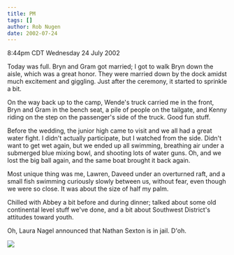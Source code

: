 ```yaml
---
title: PM
tags: []
author: Rob Nugen
date: 2002-07-24
---
```


<p class=date>8:44pm CDT Wednesday 24 July 2002</p>

<p>Today was full.  Bryn and Gram got married; I got to walk Bryn down
the aisle, which was a great honor.  They were married down by the
dock amidst much excitement and giggling.  Just after the ceremony, it
started to sprinkle a bit.</p>

<p>On the way back up to the camp, Wende's truck carried me in the
front, Bryn and Gram in the bench seat, a pile of people on the
tailgate, and Kenny riding on the step on the passenger's side of the
truck.  Good fun stuff.</p>

<p>Before the wedding, the junior high came to visit and we all had a
great water fight.  I didn't actually participate, but I watched from
the side.  Didn't want to get wet again, but we ended up all swimming,
breathing air under a submerged blue mixing bowl, and shooting lots of
water guns.  Oh, and we lost the big ball again, and the same boat
brought it back again.</p>

<p>Most unique thing was me, Lawren, Daveed under an overturned raft,
and a small fish swimming curiously slowly between us, without fear,
even though we were so close.  It was about the size of half my palm.</p>

<p>Chilled with Abbey a bit before and during dinner; talked about
some old continental level stuff we've done, and a bit about Southwest
District's attitudes toward youth.</p>

<p>Oh, Laura Nagel announced that Nathan Sexton is in jail.  D'oh.</p>

<p><img src="/images/rob/wL-ROB.gif"/></p>
